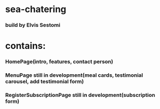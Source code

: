 # sea-chatering
### build by Elvis Sestomi 
# contains:
### HomePage(intro, features, contact person)
### MenuPage still in development(meal cards, testimonial carousel, add testimonial form)
### RegisterSubscriptionPage still in development(subscription form)
